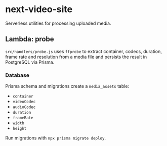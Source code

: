 # next-video-site

Serverless utilities for processing uploaded media.

## Lambda: probe

`src/handlers/probe.js` uses `ffprobe` to extract container, codecs, duration, frame rate and resolution from a media file and persists the result in PostgreSQL via Prisma.

### Database

Prisma schema and migrations create a `media_assets` table:

- `container`
- `videoCodec`
- `audioCodec`
- `duration`
- `frameRate`
- `width`
- `height`

Run migrations with `npx prisma migrate deploy`.
